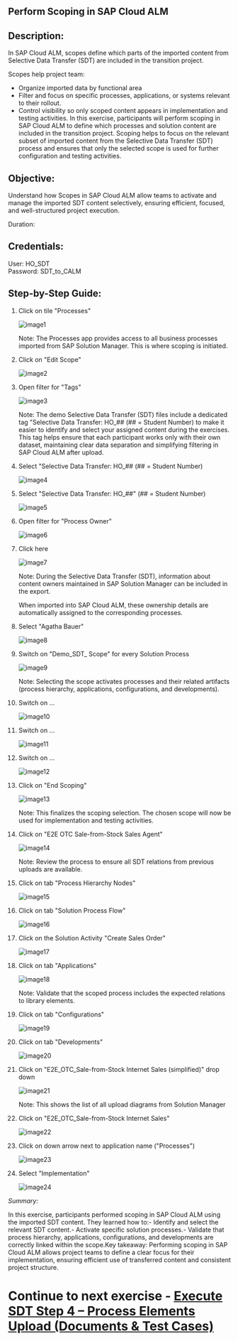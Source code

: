 ## Perform Scoping in SAP Cloud ALM

## Description:

In SAP Cloud ALM, scopes define which parts of the imported content from Selective Data Transfer (SDT) are included in the transition project.

Scopes help project team:

- Organize imported data by functional area
- Filter and focus on specific processes, applications, or systems relevant to their rollout.
- Control visibility so only scoped content appears in implementation and testing activities.
In this exercise, participants will perform scoping in SAP Cloud ALM to define which processes and solution content are included in the transition project. Scoping helps to focus on the relevant subset of imported content from the Selective Data Transfer (SDT) process and ensures that only the selected scope is used for further configuration and testing activities.

## Objective:

Understand how Scopes in SAP Cloud ALM allow teams to activate and manage the imported SDT content selectively, ensuring efficient, focused, and well-structured project execution.

Duration:

## Credentials:

User: HO_SDT<br>
Password: SDT_to_CALM

## Step-by-Step Guide:

1. Click on tile "Processes"

    ![image1](Images/image1.png)

    Note: The Processes app provides access to all business processes imported from SAP Solution Manager. This is where scoping is initiated.

1. Click on "Edit Scope"

    ![image2](Images/image2.png)

1. Open filter for "Tags"

    ![image3](Images/image3.png)

    Note: The demo Selective Data Transfer (SDT) files include a dedicated tag "Selective Data Transfer: HO\_## (## = Student Number) to make it easier to identify and select your assigned content during the exercises. This tag helps ensure that each participant works only with their own dataset, maintaining clear data separation and simplifying filtering in SAP Cloud ALM after upload.

1. Select "Selective Data Transfer: HO\_## (## = Student Number)

    ![image4](Images/image4.png)

1. Select "Selective Data Transfer: HO\_##" (## = Student Number)

    ![image5](Images/image5.png)

1. Open filter for "Process Owner"

    ![image6](Images/image6.png)

1. Click here

    ![image7](Images/image7.png)

    Note: During the Selective Data Transfer (SDT), information about content owners maintained in SAP Solution Manager can be included in the export.

    When imported into SAP Cloud ALM, these ownership details are automatically assigned to the corresponding processes.

1. Select "Agatha Bauer"

    ![image8](Images/image8.png)

1. Switch on "Demo\_SDT\_ Scope" for every Solution Process

    ![image9](Images/image9.png)

    Note: Selecting the scope activates processes and their related artifacts (process hierarchy, applications, configurations, and developments).

1. Switch on …

    ![image10](Images/image10.png)

1. Switch on …

    ![image11](Images/image11.png)

1. Switch on …

    ![image12](Images/image12.png)

1. Click on "End Scoping"

    ![image13](Images/image13.png)

    Note: This finalizes the scoping selection. The chosen scope will now be used for implementation and testing activities.

1. Click on "E2E OTC Sale-from-Stock Sales Agent"

    ![image14](Images/image14.png)

    Note: Review the process to ensure all SDT relations from previous uploads are available.

1. Click on tab "Process Hierarchy Nodes"

    ![image15](Images/image15.png)

1. Click on tab "Solution Process Flow"

    ![image16](Images/image16.png)

1. Click on the Solution Activity "Create Sales Order"

    ![image17](Images/image17.png)

1. Click on tab "Applications"

    ![image18](Images/image18.png)

    Note: Validate that the scoped process includes the expected relations to library elements.

1. Click on tab "Configurations"

    ![image19](Images/image19.png)

1. Click on tab "Developments"

    ![image20](Images/image20.png)

1. Click on "E2E\_OTC\_Sale-from-Stock Internet Sales (simplified)" drop down

    ![image21](Images/image21.png)

    Note: This shows the list of all upload diagrams from Solution Manager

1. Click on "E2E\_OTC\_Sale-from-Stock Internet Sales"

    ![image22](Images/image22.png)

1. Click on down arrow next to application name ("Processes")

    ![image23](Images/image23.png)

1. Select "Implementation"

    ![image24](Images/image24.png)

*Summary:*

In this exercise, participants performed scoping in SAP Cloud ALM using the imported SDT content. They learned how to:- Identify and select the relevant SDT content.- Activate specific solution processes.- Validate that process hierarchy, applications, configurations, and developments are correctly linked within the scope.Key takeaway: Performing scoping in SAP Cloud ALM allows project teams to define a clear focus for their implementation, ensuring efficient use of transferred content and consistent project structure.

# Continue to next exercise - [Execute SDT Step 4 – Process Elements Upload (Documents & Test Cases)](../SDT_DOCS/SDT_DOCS.md)
